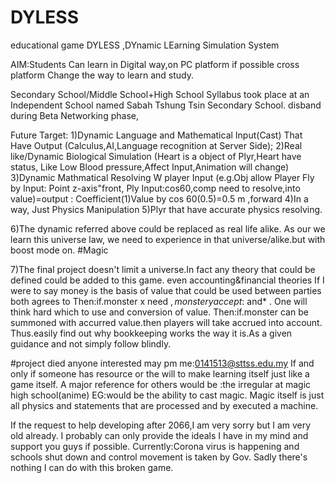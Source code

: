 # DYLESS
educational game
DYLESS ,DYnamic LEarning Simulation System

AIM:Students Can learn in Digital way,on PC platform if possible cross platform 
Change the way to learn and study.

Secondary School/Middle School+High School Syllabus
took place at an Independent School named Sabah Tshung Tsin Secondary School.
disband during Beta Networking phase,

Future Target:
1)Dynamic Language and Mathematical Input(Cast) That Have Output 
(Calculus,AI,Language recognition at Server Side);
2)Real like/Dynamic Biological Simulation
(Heart is a object of Plyr,Heart have status, Like Low Blood pressure,Affect Input,Animation will change)
3)Dynamic Mathmatical Resolving W player Input
(e.g.Obj allow Player Fly by Input: Point z-axis"front,
Ply Input:cos60,comp need to resolve,into value)=output : Coefficient(1)Value by cos 60(0.5)=0.5 m ,forward
4)In a way, Just Physics Manipulation
5)Plyr that have accurate physics resolving.

6)The dynamic referred above could be replaced as real life alike. 
As our we learn this universe law, we need to experience in that universe/alike.but with boost mode on.
#Magic

7)The final project doesn't limit a universe.In fact any theory that could be defined could be added to this game.
even accounting&financial theories
If I were to say money is the basis of value that could be used between parties both agrees to
Then:if.monster x need $,monster y accept:$ and* . One will think hard which to use and conversion of value.
Then:if.monster can be summoned with accurred value.then players will take accrued into account.
Thus.easily find out why bookkeeping works the way it is.As a given guidance and not simply follow blindly.

#project died anyone interested may pm me:0141513@sttss.edu.my
If and only if someone has resource or the will to make learning itself just like a game itself.
A major reference for others would be :the irregular at magic high school(anime)
EG:would be the ability to cast magic.
Magic itself is just all physics and statements that are processed and by executed a machine.

If the request to help developing after 2066,I am very sorry but I am very old already.
I probably can only provide the ideals I have in my mind and support you guys if possible.
Currently:Corona virus is happening and schools shut down and control movement is taken by Gov.
Sadly there's nothing I can do with this broken game.
